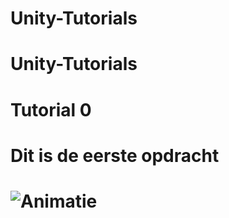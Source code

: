 # Unity-Tutorials
 
# Unity-Tutorials
 
# Tutorial 0
# Dit is de eerste opdracht 
# ![Animatie](https://github.com/user-attachments/assets/aa4c5bd4-627e-4743-92d2-7f247ac11e4b)
